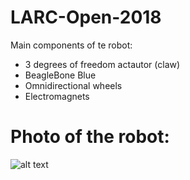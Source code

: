 # LARC-Open-2018
Main components of te robot:  
* 3 degrees of freedom actautor (claw)  
* BeagleBone Blue  
* Omnidirectional wheels  
* Electromagnets

# Photo of the robot:
![alt text](https://github.com/UnbDroid/Open2018/blob/master/IMG_5744.JPG)

